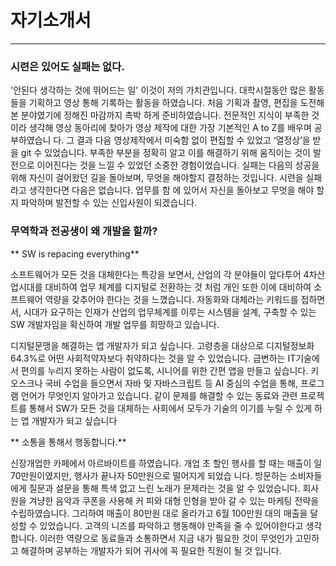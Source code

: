 # 자기소개서

--------------------------------------------------

### 시련은 있어도 실패는 없다.

 '안된다 생각하는 것에 뛰어드는 일' 이것이 저의 가치관입니다.
대학시절동안 많은 활동들을 기획하고 영상 통해 기록하는 활동을 하였습니다. 처음 기획과 촬영, 편집을 도전해본 분야였기에 정해진 마감까지 촉박 하게 준비하였습니다. 전문적인 지식이 부족한 것이라 생각해 영상 동아리에 찾아가 영상 제작에 대한 가장 기본적인 A to Z를 배우며 공부하였습니 다. 그 결과 다음 영상제작에서 미숙함 없이 편집할 수 있었고 ‘열정상’을 받을 git 수 있었습니다.
부족한 부분을 정확히 알고 이를 해결하기 위해 움직이는 것이 발전으로 이어진다는 것을 느낄 수 있었던 소중한 경험이었습니다. 
 실패는 다음의 성공을 위해 자신이 걸어왔던 길을 돌아보며, 무엇을 해야할지 결정하는 것입니다. 시련을 실패라고 생각한다면 다음은 없습니다. 업무를 함 에 있어서 자신을 돌아보고 무엇을 해야 할지 파악하며 발전할 수 있는 신입사원이 되겠습니다.



### 무역학과 전공생이 왜 개발을 할까?

** SW is repacing everything**

 소프트웨어가 모든 것을 대체한다는 특강을 보면서, 산업의 각 분야들이 앞다투어 4차산업시대를 대비하여 업무 체계를 디지털로 전환하는 것 처럼 개인 또한 이에 대비하여 소프트웨어 역량을 갖추어야 한다는 것을 느꼈습니다. 
 자동화와 대체라는 키워드를 접하면서, 시대가 요구하는 인재가 산업의 업무체계를 이루는 시스템을 설계, 구축할 수 있는 SW 개발자임을 확신하여 개발 업무를 희망하고 있습니다.

 디지털문맹을 해결하는 앱 개발자가 되고 싶습니다. 고령층을 대상으로 디지털정보화 64.3%로 어떤 사회적약자보다 취약하다는 것을 알 수 있었습니다. 급변하는 IT기술에서 편의를 누리지 못하는 사람이 없도록, 시니어를 위한 간편 앱을 만들고 싶습니다.
 키오스크나 
 국비 수업을 들으면서 자바 및 자바스크립트 등 AI 중심의 수업을 통해, 프로그램 언어가 무엇인지 알아가고 있습니다. 같이 문제를 해결할 수 있는 동료와 관련 프로젝트를 통해서 SW가 모든 것을 대체하는 사회에서 모두가 기술의 이기를 누릴 수 있게 하는 앱 개발자가 되고 싶습니다

**  소통을 통해서  행동합니다.**

 신장개업한 카페에서 아르바이트를 하였습니다. 개업 초 할인 행사를 할 때는 매출이 일 70만원이였지만, 행사가 끝나자 50만원으로 떨어지게 되었습 니다. 방문하는 소비자들에게 질문과 설문을 통해 특색 없고 느린 노래가 문제라는 것을 알 수 있었습니다. 회사원을 겨냥한 음악과 쿠폰을 사용해 커 피와 대형 인형을 받아 갈 수 있는 마케팅 전략을 수립하였습니다. 그리하여 매출이 80만원 대로 올라가고 6월 100만원 대의 매출을 달성할 수 있었습니다.
 고객의 니즈를 파악하고 행동해야 만족을 줄 수 있어야한다고 생각합니다.
이러한 역량으로 동료들과 소통하면서 지금 내가 필요한 것이 무엇인가 고민하고 해결하며 공부하는 개발자가 되어 귀사에 꼭 필요한 직원이 될 것 입니다.

